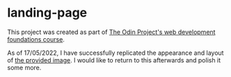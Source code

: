 # landing-page

This project was created as part of [The Odin Project's web development foundations course](https://www.theodinproject.com/lessons/foundations-landing-page).

As of 17/05/2022, I have successfully replicated the appearance and layout of [the provided image](https://cdn.statically.io/gh/TheOdinProject/curriculum/main/foundations/html_css/project/odin-project.png). I would like to return to this afterwards and polish it some more.